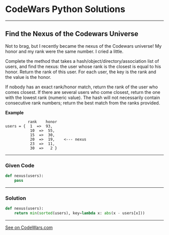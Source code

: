 # CodeWars Python Solutions

---

## Find the Nexus of the Codewars Universe


Not to brag, but I recently became the nexus of the Codewars universe! My honor and my rank were the same number. I cried a little.

Complete the method that takes a hash/object/directory/association list of users, and find the nexus: the user whose rank is the closest is equal to his honor. Return the rank of this user. For each user, the key is the rank and the value is the honor.

If nobody has an exact rank/honor match, return the rank of the user who comes closest. If there are several users who come closest, return the one with the lowest rank (numeric value). The hash will not necessarily contain consecutive rank numbers; return the best match from the ranks provided.


**Example**


```
          rank    honor
users = {  1  =>  93,
           10  =>  55,
           15  =>  30,
           20  =>  19,    <--- nexus
           23  =>  11,
           30  =>   2 }
```


---

### Given Code


```python
def nexus(users):
    pass
```

---

### Solution


```python
def nexus(users):
    return min(sorted(users), key=lambda x: abs(x - users[x]))
```



---


[See on CodeWars.com](https://www.codewars.com/kata/5453dce502949307cf000bff)
